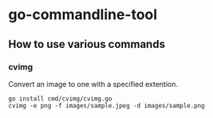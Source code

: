 # go-commandline-tool

## How to use various commands

### cvimg

Convert an image to one with a specified extention.

```
go install cmd/cvimg/cvimg.go
cvimg -e png -f images/sample.jpeg -d images/sample.png
```
